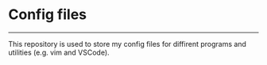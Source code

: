 # Config files

____

This repository is used to store my config files for diffirent programs and utilities (e.g. vim and VSCode).
